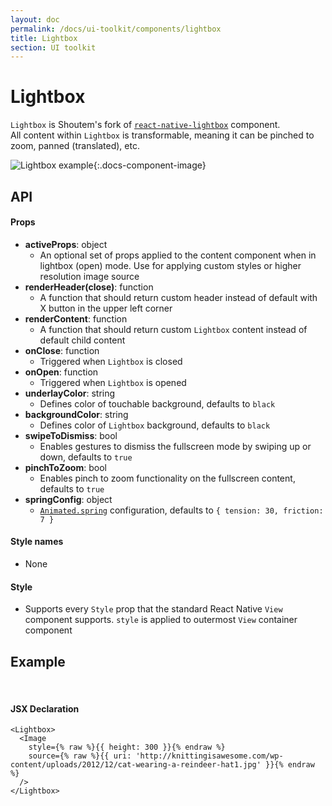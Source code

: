 ```yaml
---
layout: doc
permalink: /docs/ui-toolkit/components/lightbox
title: Lightbox
section: UI toolkit
---
```


# Lightbox

`Lightbox` is Shoutem's fork of [`react-native-lightbox`](https://github.com/oblador/react-native-lightbox) component.  
All content within `Lightbox` is transformable, meaning it can be pinched to zoom, panned (translated), etc. 

![Lightbox example](https://cloud.githubusercontent.com/assets/378279/9074360/16eac5d6-3b09-11e5-90af-a69980e9f4be.gif "Lightbox"){:.docs-component-image}

## API

#### Props

* **activeProps**: object  
  - An optional set of props applied to the content component when in lightbox (open) mode. Use for applying custom styles or higher resolution image source
* **renderHeader(close)**: function
  - A function that should return custom header instead of default with X button in the upper left corner
* **renderContent**: function
  - A function that should return custom `Lightbox` content instead of default child content
* **onClose**: function
  - Triggered when `Lightbox` is closed
* **onOpen**: function
  - Triggered when `Lightbox` is opened
* **underlayColor**: string
  - Defines color of touchable background, defaults to `black`
* **backgroundColor**: string
  - Defines color of `Lightbox` background, defaults to `black`
* **swipeToDismiss**: bool
  - Enables gestures to dismiss the fullscreen mode by swiping up or down, defaults to `true`
* **pinchToZoom**: bool
  - Enables pinch to zoom functionality on the fullscreen content, defaults to `true`
* **springConfig**: object
  - [`Animated.spring`](https://facebook.github.io/react-native/docs/animations.html) configuration, defaults to `{ tension: 30, friction: 7 }`  

#### Style names

* None  

#### Style
* Supports every `Style` prop that the standard React Native `View` component supports. `style` is applied to outermost `View` container component

## Example
<br />

#### JSX Declaration
```JSX
<Lightbox>
  <Image
    style={% raw %}{{ height: 300 }}{% endraw %}
    source={% raw %}{{ uri: 'http://knittingisawesome.com/wp-content/uploads/2012/12/cat-wearing-a-reindeer-hat1.jpg' }}{% endraw %}
  />
</Lightbox>
```